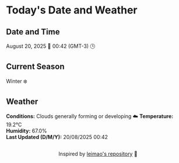  # Today's Date and Weather
    
## Date and Time
August 20, 2025 📅
00:42 (GMT-3) 🕒

## Current Season
Winter ❄️
## Weather 
**Conditions:** Clouds generally forming or developing ☁️
**Temperature:** 19.2°C  
**Humidity:** 67.0%  
**Last Updated (D/M/Y):** 20/08/2025 00:42
##
<div align="center">Inspired by <a href="https://github.com/leimao/What-Is-The-Date-Today">leimao's repository</a> 🌱</div>
